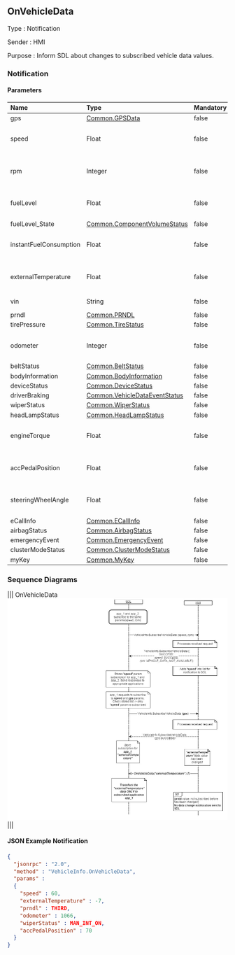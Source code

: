 ## OnVehicleData

Type
: Notification

Sender
: HMI

Purpose
: Inform SDL about changes to subscribed vehicle data values.

### Notification

#### Parameters

|Name|Type|Mandatory|Additional|
|:---|:---|:--------|:---------|
|gps|[Common.GPSData](../../common/structs/index.md#gpsdata)|false||
|speed|Float|false|minvalue: 0<br>maxvalue: 700|
|rpm|Integer|false|minvalue: 0<br>maxvalue: 20000|
|fuelLevel|Float|false|minvalue: -6<br>maxvalue: 106|
|fuelLevel_State|[Common.ComponentVolumeStatus](../../common/enums/index.md#componentvolumestatus)|false||
|instantFuelConsumption|Float|false|minvalue: 0<br>maxvalue: 25575|
|externalTemperature|Float|false|minvalue: -40<br>maxvalue: 100|
|vin|String|false|maxlength: 17|
|prndl|[Common.PRNDL](../../common/enums/index.md#prndl)|false||
|tirePressure|[Common.TireStatus](../../common/structs/index.md#tirestatus)|false||
|odometer|Integer|false|minvalue: 0<br>maxvalue: 17000000|
|beltStatus|[Common.BeltStatus](../../common/structs/index.md#beltstatus)|false||
|bodyInformation|[Common.BodyInformation](../../common/structs/index.md#bodyinformation)|false||
|deviceStatus|[Common.DeviceStatus](../../common/structs/index.md#devicestatus)|false||
|driverBraking|[Common.VehicleDataEventStatus](../../common/enums/index.md#vehicledataeventstatus)|false||
|wiperStatus|[Common.WiperStatus](../../common/enums/index.md#wiperstatus)|false||
|headLampStatus|[Common.HeadLampStatus](../../common/structs/index.md#headlampstatus)|false||
|engineTorque|Float|false|minvalue: -1000<br>maxvalue: 2000|
|accPedalPosition|Float|false|minvalue: 0<br>maxvalue: 100|
|steeringWheelAngle|Float|false|minvalue: -2000<br>maxvalue: 2000|
|eCallInfo|[Common.ECallInfo](../../common/structs/index.md#ecallinfo)|false||
|airbagStatus|[Common.AirbagStatus](../../common/structs/index.md#airbagstatus)|false||
|emergencyEvent|[Common.EmergencyEvent](../../common/structs/index.md#emergencyevent)|false||
|clusterModeStatus|[Common.ClusterModeStatus](../../common/structs/index.md#clustermodestatus)|false||
|myKey|[Common.MyKey](../../common/structs/index.md#mykey)|false||

### Sequence Diagrams
|||
OnVehicleData
![OnVehicleData](./assets/OnVehicleData.jpg)
|||

#### JSON Example Notification
```json
{
  "jsonrpc" : "2.0",
  "method" : "VehicleInfo.OnVehicleData",
  "params" :  
  {
    "speed" : 60,
    "externalTemperature" : -7,
    "prndl" : THIRD,
    "odometer" : 1066,
    "wiperStatus" : MAN_INT_ON,
    "accPedalPosition" : 70
  }
}
```
